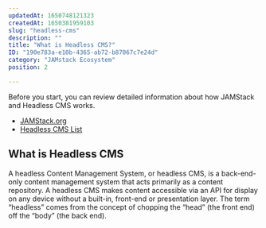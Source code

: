 ```yaml
---
updatedAt: 1650748121323
createdAt: 1650381959103
slug: "headless-cms"
description: ""
title: "What is Headless CMS?"
ID: "190e783a-e10b-4365-ab72-b87067c7e24d"
category: "JAMstack Ecosystem"
position: 2

---
```

Before you start, you can review detailed information about how JAMStack and Headless CMS works. 

- [JAMStack.org]( https://jamstack.org/)
- [Headless CMS List](https://jamstack.org/headless-cms/)


## What is Headless CMS 

A headless Content Management System, or headless CMS, is a back-end-only content management system that acts primarily as a content repository. A headless CMS makes content accessible via an API for display on any device without a built-in, front-end or presentation layer. The term “headless” comes from the concept of chopping the “head” (the front end) off the “body” (the back end).